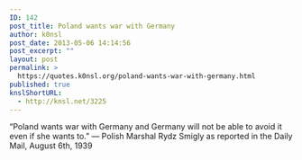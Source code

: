 ```yaml
---
ID: 142
post_title: Poland wants war with Germany
author: k0nsl
post_date: 2013-05-06 14:14:56
post_excerpt: ""
layout: post
permalink: >
  https://quotes.k0nsl.org/poland-wants-war-with-germany.html
published: true
knslShortURL:
  - http://knsl.net/3225
---
```

“Poland wants war with Germany and Germany will not be able to avoid it even if she wants to.” — Polish Marshal Rydz Smigly as reported in the Daily Mail, August 6th, 1939